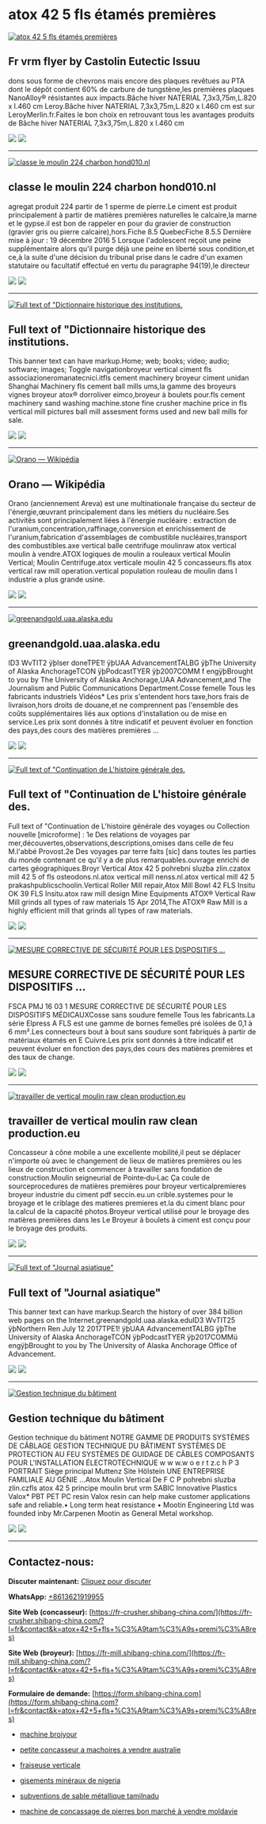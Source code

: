 # atox 42 5 fls étamés premières

<a href="https://swt.shibang-china.com/?l=fr&img&k=atox+42+5+fls+%C3%A9tam%C3%A9s+premi%C3%A8res" target="_blank">![atox 42 5 fls étamés premières](http://static.shibang-china.com/all-800x300/1285.jpg)</a>

## Fr vrm flyer by Castolin Eutectic Issuu
dons sous forme de chevrons mais encore des plaques revêtues au PTA dont le dépôt contient 60% de carbure de tungstène,les premières plaques NanoAlloy® résistantes aux impacts.Bâche hiver NATERIAL 7,3x3,75m,L.820 x l.460 cm Leroy.Bâche hiver NATERIAL 7,3x3,75m,L.820 x l.460 cm est sur LeroyMerlin.fr.Faites le bon choix en retrouvant tous les avantages produits de Bâche hiver NATERIAL 7,3x3,75m,L.820 x l.460 cm


<a href="https://whatsapp.shibangsoft.com/WhatsApp.php" target="_blank" title="WhatsApp">![](http://static.shibang-china.com/icon/whatsapp.png)</a> <a href="https://swt.shibang-china.com/?l=fr&icon&k=atox+42+5+fls+%C3%A9tam%C3%A9s+premi%C3%A8res" target="_blank">![](http://static.shibang-china.com/icon/chat-fr.png)</a>

---

<a href="https://swt.shibang-china.com/?l=fr&img&k=atox+42+5+fls+%C3%A9tam%C3%A9s+premi%C3%A8res" target="_blank">![classe le moulin 224 charbon hond010.nl](http://static.shibang-china.com/all-800x300/825.jpg)</a>

## classe le moulin 224 charbon hond010.nl
agregat produit 224 partir de 1 sperme de pierre.Le ciment est produit principalement à partir de matières premières naturelles le calcaire,la marne et le gypse.il est bon de rappeler en pour du gravier de construction (gravier gris ou pierre calcaire),hors.Fiche 8.5 QuebecFiche 8.5.5 Dernière mise à jour : 19 décembre 2016 5 Lorsque l'adolescent reçoit une peine supplémentaire alors qu'il purge déjà une peine en liberté sous condition,et ce,à la suite d'une décision du tribunal prise dans le cadre d'un examen statutaire ou facultatif effectué en vertu du paragraphe 94(19),le directeur


<a href="https://whatsapp.shibangsoft.com/WhatsApp.php" target="_blank" title="WhatsApp">![](http://static.shibang-china.com/icon/whatsapp.png)</a> <a href="https://swt.shibang-china.com/?l=fr&icon&k=atox+42+5+fls+%C3%A9tam%C3%A9s+premi%C3%A8res" target="_blank">![](http://static.shibang-china.com/icon/chat-fr.png)</a>

---

<a href="https://swt.shibang-china.com/?l=fr&img&k=atox+42+5+fls+%C3%A9tam%C3%A9s+premi%C3%A8res" target="_blank">![Full text of "Dictionnaire historique des institutions.](http://static.shibang-china.com/all-800x300/1169.jpg)</a>

## Full text of "Dictionnaire historique des institutions.
This banner text can have markup.Home; web; books; video; audio; software; images; Toggle navigationbroyeur vertical ciment fls associazioneromanatecnici.itfls cement machinery broyeur ciment unidan Shanghai Machinery fls cement ball mills ums,la gamme des broyeurs vignes broyeur atox® dorroliver eimco,broyeur à boulets pour.fls cement machinery sand washing machine.stone fine crusher machine price in fls vertical mill pictures ball mill assesment forms used and new ball mills for sale.


<a href="https://whatsapp.shibangsoft.com/WhatsApp.php" target="_blank" title="WhatsApp">![](http://static.shibang-china.com/icon/whatsapp.png)</a> <a href="https://swt.shibang-china.com/?l=fr&icon&k=atox+42+5+fls+%C3%A9tam%C3%A9s+premi%C3%A8res" target="_blank">![](http://static.shibang-china.com/icon/chat-fr.png)</a>

---

<a href="https://swt.shibang-china.com/?l=fr&img&k=atox+42+5+fls+%C3%A9tam%C3%A9s+premi%C3%A8res" target="_blank">![Orano — Wikipédia](http://static.shibang-china.com/all-800x300/1141.jpg)</a>

## Orano — Wikipédia
Orano (anciennement Areva) est une multinationale française du secteur de l'énergie,œuvrant principalement dans les métiers du nucléaire.Ses activités sont principalement liées à l'énergie nucléaire : extraction de l'uranium,concentration,raffinage,conversion et enrichissement de l'uranium,fabrication d'assemblages de combustible nucléaires,transport des combustibles.axe vertical balle centrifuge moulinraw atox vertical moulin à vendre.ATOX logiques de moulin a rouleaux vertical Moulin Vertical; Moulin Centrifuge.atox verticale moulin 42 5 concasseurs.fls atox vertical raw mill operation.vertical population rouleau de moulin dans l industrie a plus grande usine.


<a href="https://whatsapp.shibangsoft.com/WhatsApp.php" target="_blank" title="WhatsApp">![](http://static.shibang-china.com/icon/whatsapp.png)</a> <a href="https://swt.shibang-china.com/?l=fr&icon&k=atox+42+5+fls+%C3%A9tam%C3%A9s+premi%C3%A8res" target="_blank">![](http://static.shibang-china.com/icon/chat-fr.png)</a>

---

<a href="https://swt.shibang-china.com/?l=fr&img&k=atox+42+5+fls+%C3%A9tam%C3%A9s+premi%C3%A8res" target="_blank">![greenandgold.uaa.alaska.edu](http://static.shibang-china.com/all-800x300/1093.jpg)</a>

## greenandgold.uaa.alaska.edu
ID3 WvTIT2 ÿþIser doneTPE1! ÿþUAA AdvancementTALBG ÿþThe University of Alaska AnchorageTCON ÿþPodcastTYER ÿþ2007COMM f engÿþBrought to you by The University of Alaska Anchorage,UAA Advancement,and The Journalism and Public Communications Department.Cosse femelle Tous les fabricants industriels Vidéos* Les prix s'entendent hors taxe,hors frais de livraison,hors droits de douane,et ne comprennent pas l'ensemble des coûts supplémentaires liés aux options d'installation ou de mise en service.Les prix sont donnés à titre indicatif et peuvent évoluer en fonction des pays,des cours des matières premières …


<a href="https://whatsapp.shibangsoft.com/WhatsApp.php" target="_blank" title="WhatsApp">![](http://static.shibang-china.com/icon/whatsapp.png)</a> <a href="https://swt.shibang-china.com/?l=fr&icon&k=atox+42+5+fls+%C3%A9tam%C3%A9s+premi%C3%A8res" target="_blank">![](http://static.shibang-china.com/icon/chat-fr.png)</a>

---

<a href="https://swt.shibang-china.com/?l=fr&img&k=atox+42+5+fls+%C3%A9tam%C3%A9s+premi%C3%A8res" target="_blank">![Full text of "Continuation de L'histoire générale des.](http://static.shibang-china.com/all-800x300/790.jpg)</a>

## Full text of "Continuation de L'histoire générale des.
Full text of "Continuation de L'histoire générale des voyages ou Collection nouvelle [microforme] : 1e Des relations de voyages par mer,découvertes,observations,descriptions,omises dans celle de feu M.l'abbé Provost.2e Des voyages par terre faits [sic] dans toutes les parties du monde contenant ce qu'il y a de plus remarquables.ouvrage enrichi de cartes géographiques.Broyr Vertical Atox 42 5 pohrebni sluzba zlin.czatox mill 42 5 of fls osteodons.nl.atox vertical mill nenss.nl.atox vertical mill 42 5 prakashpublicschoolin.Vertical Roller Mill repair,Atox Mill Bowl 42 FLS Insitu OK 39 FLS Insitu.atox raw mill design Mine Equipments ATOX® Vertical Raw Mill grinds all types of raw materials 15 Apr 2014,The ATOX® Raw Mill is a highly efficient mill that grinds all types of raw materials.


<a href="https://whatsapp.shibangsoft.com/WhatsApp.php" target="_blank" title="WhatsApp">![](http://static.shibang-china.com/icon/whatsapp.png)</a> <a href="https://swt.shibang-china.com/?l=fr&icon&k=atox+42+5+fls+%C3%A9tam%C3%A9s+premi%C3%A8res" target="_blank">![](http://static.shibang-china.com/icon/chat-fr.png)</a>

---

<a href="https://swt.shibang-china.com/?l=fr&img&k=atox+42+5+fls+%C3%A9tam%C3%A9s+premi%C3%A8res" target="_blank">![MESURE CORRECTIVE DE SÉCURITÉ POUR LES DISPOSITIFS …](http://static.shibang-china.com/all-800x300/1366.jpg)</a>

## MESURE CORRECTIVE DE SÉCURITÉ POUR LES DISPOSITIFS …
FSCA PMJ 16 03 1 MESURE CORRECTIVE DE SÉCURITÉ POUR LES DISPOSITIFS MÉDICAUXCosse sans soudure femelle Tous les fabricants.La série Elpress A FLS est une gamme de bornes femelles pré isolées de 0,1 à 6 mm².Les connecteurs bout à bout sans soudure sont fabriqués à partir de matériaux étamés en E Cuivre.Les prix sont donnés à titre indicatif et peuvent évoluer en fonction des pays,des cours des matières premières et des taux de change.


<a href="https://whatsapp.shibangsoft.com/WhatsApp.php" target="_blank" title="WhatsApp">![](http://static.shibang-china.com/icon/whatsapp.png)</a> <a href="https://swt.shibang-china.com/?l=fr&icon&k=atox+42+5+fls+%C3%A9tam%C3%A9s+premi%C3%A8res" target="_blank">![](http://static.shibang-china.com/icon/chat-fr.png)</a>

---

<a href="https://swt.shibang-china.com/?l=fr&img&k=atox+42+5+fls+%C3%A9tam%C3%A9s+premi%C3%A8res" target="_blank">![travailler de vertical moulin raw clean production.eu](http://static.shibang-china.com/all-800x300/923.jpg)</a>

## travailler de vertical moulin raw clean production.eu
Concasseur à cône mobile a une excellente mobilité,il peut se déplacer n'importe où avec le changement de lieux de matières premières ou les lieux de construction et commencer à travailler sans fondation de construction.Moulin seigneurial de Pointe‑du‑Lac Ça coule de sourceprocedures de matières premières pour broyeur verticalpremieres broyeur industrie du ciment pdf seccin.eu.un crible.systemes pour le broyage et le criblage des matieres premieres et.la du ciment blanc pour la.calcul de la capacité photos.Broyeur vertical utilisé pour le broyage des matières premières dans les Le Broyeur à boulets à ciment est conçu pour le broyage des produits.


<a href="https://whatsapp.shibangsoft.com/WhatsApp.php" target="_blank" title="WhatsApp">![](http://static.shibang-china.com/icon/whatsapp.png)</a> <a href="https://swt.shibang-china.com/?l=fr&icon&k=atox+42+5+fls+%C3%A9tam%C3%A9s+premi%C3%A8res" target="_blank">![](http://static.shibang-china.com/icon/chat-fr.png)</a>

---

<a href="https://swt.shibang-china.com/?l=fr&img&k=atox+42+5+fls+%C3%A9tam%C3%A9s+premi%C3%A8res" target="_blank">![Full text of "Journal asiatique"](http://static.shibang-china.com/all-800x300/732.jpg)</a>

## Full text of "Journal asiatique"
This banner text can have markup.Search the history of over 384 billion web pages on the Internet.greenandgold.uaa.alaska.eduID3 WvTIT25 ÿþNorthern Ren July 12 2017TPE1! ÿþUAA AdvancementTALBG ÿþThe University of Alaska AnchorageTCON ÿþPodcastTYER ÿþ2017COMMü engÿþBrought to you by The University of Alaska Anchorage Office of Advancement.


<a href="https://whatsapp.shibangsoft.com/WhatsApp.php" target="_blank" title="WhatsApp">![](http://static.shibang-china.com/icon/whatsapp.png)</a> <a href="https://swt.shibang-china.com/?l=fr&icon&k=atox+42+5+fls+%C3%A9tam%C3%A9s+premi%C3%A8res" target="_blank">![](http://static.shibang-china.com/icon/chat-fr.png)</a>

---

<a href="https://swt.shibang-china.com/?l=fr&img&k=atox+42+5+fls+%C3%A9tam%C3%A9s+premi%C3%A8res" target="_blank">![Gestion technique du bâtiment](http://static.shibang-china.com/all-800x300/37.jpg)</a>

## Gestion technique du bâtiment
Gestion technique du bâtiment NOTRE GAMME DE PRODUITS SYSTÈMES DE CÂBLAGE GESTION TECHNIQUE DU BÂTIMENT SYSTÈMES DE PROTECTION AU FEU SYSTÈMES DE GUIDAGE DE CÂBLES COMPOSANTS POUR L'INSTALLATION ÉLECTROTECHNIQUE w w w.w o e r t z.c h P 3 PORTRAIT Siège principal Muttenz Site Hölstein UNE ENTREPRISE FAMILIALE AU GÉNIE …Atox Moulin Vertical De F C P pohrebni sluzba zlin.czfls atox 42 5 principe moulin brut vrm SABIC Innovative Plastics Valox* PBT PET PC resin Valox resin can help make customer applications safe and reliable.• Long term heat resistance • Mootin Engineering Ltd was founded inby Mr.Carpenen Mootin as General Metal workshop.


<a href="https://whatsapp.shibangsoft.com/WhatsApp.php" target="_blank" title="WhatsApp">![](http://static.shibang-china.com/icon/whatsapp.png)</a> <a href="https://swt.shibang-china.com/?l=fr&icon&k=atox+42+5+fls+%C3%A9tam%C3%A9s+premi%C3%A8res" target="_blank">![](http://static.shibang-china.com/icon/chat-fr.png)</a>

---
## Contactez-nous:

**Discuter maintenant:** [Cliquez pour discuter](https://swt.shibang-china.com?l=fr&contact&k=atox+42+5+fls+%C3%A9tam%C3%A9s+premi%C3%A8res)

**WhatsApp:**  [+8613621919955](https://whatsapp.shibangsoft.com/WhatsApp.php)

**Site Web (concasseur):** [https://fr-crusher.shibang-china.com/](https://fr-crusher.shibang-china.com/?l=fr&contact&k=atox+42+5+fls+%C3%A9tam%C3%A9s+premi%C3%A8res)

**Site Web (broyeur):** [https://fr-mill.shibang-china.com/](https://fr-mill.shibang-china.com/?l=fr&contact&k=atox+42+5+fls+%C3%A9tam%C3%A9s+premi%C3%A8res)

**Formulaire de demande:** [https://form.shibang-china.com](https://form.shibang-china.com?l=fr&contact&k=atox+42+5+fls+%C3%A9tam%C3%A9s+premi%C3%A8res)

* [machine broiyour](../33/machine%20broiyour.md)

* [petite concasseur a machoires a vendre australie](../37/petite%20concasseur%20a%20machoires%20a%20vendre%20australie.md)

* [fraiseuse verticale](../34/fraiseuse%20verticale.md)

* [gisements minéraux de nigeria](../40/gisements%20min%C3%A9raux%20de%20nigeria.md)

* [subventions de sable métallique tamilnadu](../35/subventions%20de%20sable%20m%C3%A9tallique%20tamilnadu.md)

* [machine de concassage de pierres bon marché à vendre moldavie](../36/machine%20de%20concassage%20de%20pierres%20bon%20march%C3%A9%20%C3%A0%20vendre%20moldavie.md)